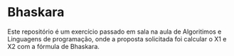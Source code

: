 # Bhaskara

Este repositório é um exercício passado em sala na aula de Algoritimos e Linguagens de programação, onde a proposta solicitada foi calcular o X1 e X2 com a fórmula de Bhaskara.
